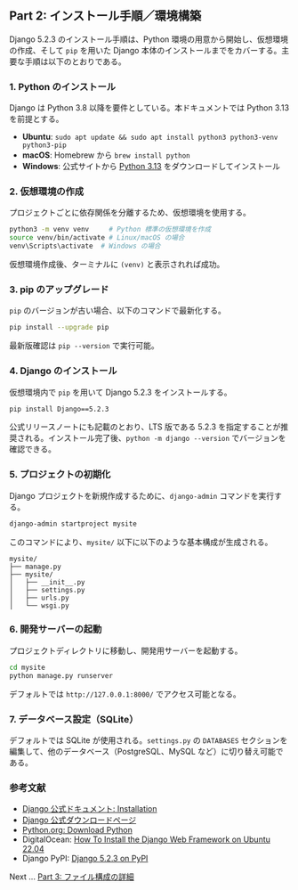 ## Part 2: インストール手順／環境構築

Django 5.2.3 のインストール手順は、Python 環境の用意から開始し、仮想環境の作成、そして `pip` を用いた Django 本体のインストールまでをカバーする。主要な手順は以下のとおりである。

### 1. Python のインストール
Django は Python 3.8 以降を要件としている。本ドキュメントでは Python 3.13 を前提とする。  
- **Ubuntu**: `sudo apt update && sudo apt install python3 python3-venv python3-pip`  
- **macOS**: Homebrew から `brew install python`  
- **Windows**: 公式サイトから [Python 3.13](https://www.python.org/downloads/windows/) をダウンロードしてインストール  

### 2. 仮想環境の作成
プロジェクトごとに依存関係を分離するため、仮想環境を使用する。  
```bash
python3 -m venv venv     # Python 標準の仮想環境を作成
source venv/bin/activate # Linux/macOS の場合
venv\Scripts\activate  # Windows の場合
```  
仮想環境作成後、ターミナルに `(venv)` と表示されれば成功。

### 3. pip のアップグレード
`pip` のバージョンが古い場合、以下のコマンドで最新化する。  
```bash
pip install --upgrade pip
```  
最新版確認は `pip --version` で実行可能。

### 4. Django のインストール
仮想環境内で `pip` を用いて Django 5.2.3 をインストールする。  
```bash
pip install Django==5.2.3
```  
公式リリースノートにも記載のとおり、LTS 版である 5.2.3 を指定することが推奨される。インストール完了後、`python -m django --version` でバージョンを確認できる。

### 5. プロジェクトの初期化
Django プロジェクトを新規作成するために、`django-admin` コマンドを実行する。  
```bash
django-admin startproject mysite
```  
このコマンドにより、`mysite/` 以下に以下のような基本構成が生成される。  

```
mysite/
├── manage.py
├── mysite/
│   ├── __init__.py
│   ├── settings.py
│   ├── urls.py
│   └── wsgi.py
```

### 6. 開発サーバーの起動
プロジェクトディレクトリに移動し、開発用サーバーを起動する。  
```bash
cd mysite
python manage.py runserver
```  
デフォルトでは `http://127.0.0.1:8000/` でアクセス可能となる。

### 7. データベース設定（SQLite）
デフォルトでは SQLite が使用される。`settings.py` の `DATABASES` セクションを編集して、他のデータベース（PostgreSQL、MySQL など）に切り替え可能である。

### 参考文献
- [Django 公式ドキュメント: Installation](https://docs.djangoproject.com/en/5.2/topics/install/)  
- [Django 公式ダウンロードページ](https://www.djangoproject.com/download/)  
- [Python.org: Download Python](https://www.python.org/downloads/)  
- DigitalOcean: [How To Install the Django Web Framework on Ubuntu 22.04](https://www.digitalocean.com/community/tutorials/how-to-install-the-django-web-framework-on-ubuntu-22-04)  
- Django PyPI: [Django 5.2.3 on PyPI](https://pypi.org/project/Django/)

Next ... [Part 3: ファイル構成の詳細](part3.md)